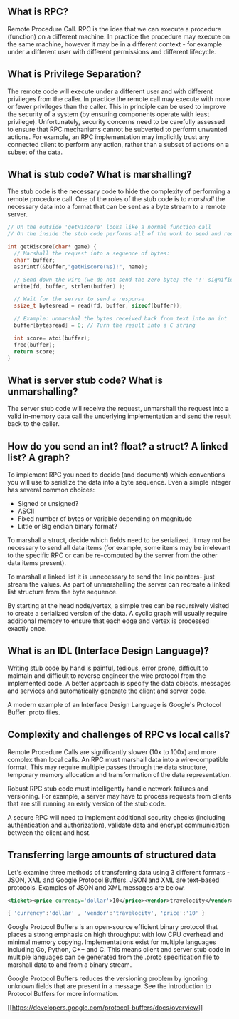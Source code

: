
## What is RPC? 

Remote Procedure Call. RPC is the idea that we can execute a procedure (function) on a different machine. In practice the procedure may execute on the same machine, however it may be in a different context - for example under a different user with different permissions and different lifecycle.

## What is Privilege Separation?

The remote code will execute under a different user and with different privileges from the caller. In practice the remote call may execute with more or fewer privileges than the caller. This in principle can be used to improve the security of a system (by ensuring components operate with least privilege). Unfortunately, security concerns need to be carefully assessed to ensure that RPC mechanisms cannot be subverted to perform unwanted actions. For example, an RPC implementation may implicitly trust any connected client to perform any action, rather than a subset of actions on a subset of the data.

## What is stub code? What is marshalling?

The stub code is the necessary code to hide the complexity of performing a remote procedure call. One of the roles of the stub code is to _marshall_ the necessary data into a format that can be sent as a byte stream to a remote server.

````C
// On the outside 'getHiscore' looks like a normal function call
// On the inside the stub code performs all of the work to send and receive the data to and from the remote machine.

int getHiscore(char* game) {
  // Marshall the request into a sequence of bytes:
  char* buffer;
  asprintf(&buffer,"getHiscore(%s)!", name);

  // Send down the wire (we do not send the zero byte; the '!' signifies the end of the message)
  write(fd, buffer, strlen(buffer) );

  // Wait for the server to send a response
  ssize_t bytesread = read(fd, buffer, sizeof(buffer));

  // Example: unmarshal the bytes received back from text into an int
  buffer[bytesread] = 0; // Turn the result into a C string

  int score= atoi(buffer);
  free(buffer);
  return score;
}
````

## What is server stub code? What is unmarshalling?
The server stub code will receive the request, unmarshall the request into a valid in-memory data call the underlying implementation and send the result back to the caller.

## How do you send an int? float? a struct?  A linked list? A graph?
To implement RPC you need to decide (and document) which conventions you will use to serialize the data into a byte sequence. Even a simple integer has several common choices:
* Signed or unsigned?
* ASCII
* Fixed number of bytes or variable depending on magnitude
* Little or Big endian binary format?

To marshall a struct, decide which fields need to be serialized. It may not be necessary to send all data items (for example, some items may be irrelevant to the specific RPC or can be re-computed by the server from the other data items present).

To marshall a linked list it is unnecessary to send the link pointers- just stream the values. As part of unmarshalling the server can recreate a linked list structure from the byte sequence.

By starting at the head node/vertex, a simple tree can be recursively visited to create a serialized version of the data. A cyclic graph will usually require additional memory to ensure that each edge and vertex is processed exactly once.

## What is an IDL (Interface Design Language)?

Writing stub code by hand is painful, tedious, error prone, difficult to maintain and difficult to reverse engineer the wire protocol from the implemented code. A better approach is specify the data objects, messages and services and automatically generate the client and server code.

A modern example of an Interface Design Language is Google's Protocol Buffer .proto files.

## Complexity and challenges of RPC vs local calls?

Remote Procedure Calls are significantly slower (10x to 100x) and more complex than local calls. An RPC must marshall data into a wire-compatible format. This may require multiple passes through the data structure, temporary memory allocation and transformation of the data representation.

Robust RPC stub code must intelligently handle network failures and versioning. For example, a server may have to process requests from clients that are still running an early version of the stub code.

A secure RPC will need to implement additional security checks (including authentication and authorization), validate data and encrypt communication between the client and host.

## Transferring large amounts of structured data

Let's examine three methods of transferring data using 3 different formats - JSON, XML and Google Protocol Buffers. JSON and XML are text-based protocols. Examples of JSON and XML messages are below.
````xml
<ticket><price currency='dollar'>10</price><vendor>travelocity</vendor></ticket>
````

````javascript
{ 'currency':'dollar' , 'vendor':'travelocity', 'price':'10' }
````

Google Protocol Buffers is an open-source efficient binary protocol that places a strong emphasis on high throughput with low CPU overhead and minimal memory copying. Implementations exist for multiple languages including Go, Python, C++ and C. This means client and server stub code in multiple languages can be generated from the .proto specification file to marshall data to and from a binary stream.

Google Protocol Buffers reduces the versioning problem by ignoring unknown fields that are present in a message. See the introduction to Protocol Buffers for more information.

[[https://developers.google.com/protocol-buffers/docs/overview]]
